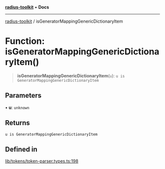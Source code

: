 [**radius-toolkit**](../README.md) • **Docs**

***

[radius-toolkit](../globals.md) / isGeneratorMappingGenericDictionaryItem

# Function: isGeneratorMappingGenericDictionaryItem()

> **isGeneratorMappingGenericDictionaryItem**(`u`): `u is GeneratorMappingGenericDictionaryItem`

## Parameters

• **u**: `unknown`

## Returns

`u is GeneratorMappingGenericDictionaryItem`

## Defined in

[lib/tokens/token-parser.types.ts:198](https://github.com/rangle/radius-token-tango/blob/5b6e6f5adbda55f8c41a4c8308d1d8885a9b9a2f/packages/radius-toolkit/src/lib/tokens/token-parser.types.ts#L198)
